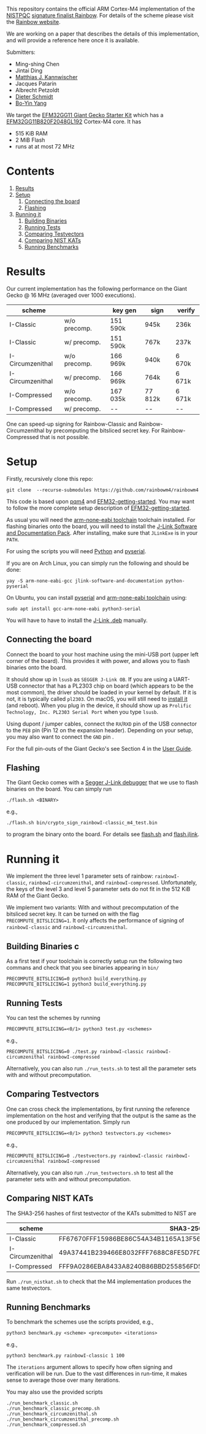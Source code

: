 This repository contains the official ARM Cortex-M4 implementation of the [NISTPQC](https://csrc.nist.gov/Projects/post-quantum-cryptography/round-3-submissions) [signature finalist Rainbow](https://www.pqcrainbow.org/). For details of the scheme please visit the [Rainbow website](https://www.pqcrainbow.org/). 

We are working on a paper that describes the details of this implementation, and will provide a reference here once it is available. 

Submitters: 
- Ming-shing Chen
- Jintai Ding
- [Matthias J. Kannwischer](https://kannwischer.eu)
- Jacques Patarin
- Albrecht Petzoldt
- [Dieter Schmidt](https://homepages.uc.edu/~schmiddr/)
- [Bo-Yin Yang](https://www.iis.sinica.edu.tw/pages/byyang/)

We target the [EFM32GG11 Giant Gecko Starter Kit](https://www.silabs.com/development-tools/mcu/32-bit/efm32gg11-starter-kit) which has a [EFM32GG11B820F2048GL192](https://www.silabs.com/mcu/32-bit/efm32-giant-gecko-gg11/device.efm32gg11b820f2048gl192) Cortex-M4 core.
It has 
- 515 KiB RAM
- 2 MiB Flash
- runs at at most 72 MHz

# Contents
1. [Results](#results)
2. [Setup](#setup)
    1. [Connecting the board](#connecting-the-board)
    2. [Flashing](#flashing)
3. [Running it](#running-it)
    1. [Building Binaries](#building-binaries)
    2. [Running Tests](#running-tests)
    3. [Comparing Testvectors](#comparing-testvectors)
    4. [Comparing NIST KATs](#comparing-nist-kats)
    5. [Running Benchmarks](#running-benchmarks)

# Results 

Our current implementation has the following performance on the Giant Gecko @ 16 MHz (averaged over 1000 executions).

| scheme           |             | key gen  | sign    | verify |
| ---------------  | ----------- | -------- | ------- | ------ |
| I-Classic        | w/o precomp.| 151 590k | 945k    | 236k   |
| I-Classic        | w/ precomp. | 151 590k | 767k    | 237k   |
| I-Circumzenithal | w/o precomp.| 166 969k | 940k    | 6 670k |
| I-Circumzenithal | w/ precomp. | 166 969k | 764k    | 6 671k |
| I-Compressed     | w/o precomp.| 167 035k | 77 812k | 6 671k |
| I-Compressed     | w/ precomp. | --       | --      | --     |

One can speed-up signing for Rainbow-Classic and Rainbow-Circumzenithal by precomputing the bitsliced secret key. For Rainbow-Compressed that is not possible. 


# Setup 
Firstly, recursively clone this repo: 
```
git clone  --recurse-submodules https://github.com/rainbowm4/rainbowm4
```

This code is based upon [pqm4](https://github.com/mupq/pqm4) and [EFM32-getting-started](https://github.com/mkannwischer/EFM32-getting-started). 
You may want to follow the more complete setup description of [EFM32-getting-started](https://github.com/mkannwischer/EFM32-getting-started). 

As usual you will need the [arm-none-eabi toolchain](https://launchpad.net/gcc-arm-embedded) toolchain installed.
For flashing binaries onto the board, you will need to install the [J-Link Software and Documentation Pack](https://www.segger.com/downloads/jlink/). After installing, make sure that `JLinkExe` is in your `PATH`.

For using the scripts you will need [Python](https://www.python.org/download) and [pyserial](https://pypi.org/project/pyserial/).

If you are on Arch Linux, you can simply run the following and should be done:

```
yay -S arm-none-eabi-gcc jlink-software-and-documentation python-pyserial
```

On Ubuntu, you can install [pyserial](https://pypi.org/project/pyserial/) and [arm-none-eabi toolchain](https://launchpad.net/gcc-arm-embedded) using:

```
sudo apt install gcc-arm-none-eabi python3-serial
```
You will have to have to install the [J-Link .deb](https://www.segger.com/downloads/jlink/) manually.


## Connecting the board

Connect the board to your host machine using the mini-USB port (upper left corner of the board).
This provides it with power, and allows you to flash binaries onto the board.

It should show up in `lsusb` as `SEGGER J-Link OB`. 
If you are using a UART-USB connector that has a PL2303 chip on board (which appears to be the most common),
the driver should be loaded in your kernel by default. If it is not, it is typically called `pl2303`.
On macOS, you will still need to [install it](http://www.prolific.com.tw/US/ShowProduct.aspx?p_id=229&pcid=41) (and reboot).
When you plug in the device, it should show up as `Prolific Technology, Inc. PL2303 Serial Port` when you type `lsusb`.

Using dupont / jumper cables, connect the `RX`/`RXD` pin of the USB connector to the `PE8` pin (Pin 12 on the expansion header).
Depending on your setup, you may also want to connect the `GND` pin .

For the full pin-outs of the Giant Gecko's see Section 4 in the [User Guide](https://www.silabs.com/documents/public/user-guides/ug287-stk3701.pdf).

## Flashing

The Giant Gecko comes with a [Segger J-Link debugger](https://www.segger.com/products/debug-probes/j-link/) that we use to flash binaries on the board.
You can simply run

```
./flash.sh <BINARY>
``` 
e.g., 
```
./flash.sh bin/crypto_sign_rainbowI-classic_m4_test.bin
``` 
to program the binary onto the board.
For details see [flash.sh](flash.sh) and [flash.jlink](flash.jlink).


# Running it 

We implement the three level 1 parameter sets of rainbow: `rainbowI-classic`, `rainbowI-circumzenithal`, and `rainbowI-compressed`. 
Unfortunately, the keys of the level 3 and level 5 parameter sets do not fit in the 512 KiB RAM of the Giant Gecko. 

We implement two variants: With and without precomputation of the bitsliced secret key. It can be turned on with the flag `PRECOMPUTE_BITSLICING=1`. 
It only affects the performance of signing of `rainbowI-classic` and `rainbowI-circumzenithal`. 

## Building Binaries c
As a first test if your toolchain is correctly setup run the following two commans and check that you see binaries appearing in `bin/`

```
PRECOMPUTE_BITSLICING=0 python3 build_everything.py
PRECOMPUTE_BITSLICING=1 python3 build_everything.py
```
## Running Tests
You can test the schemes by running
```
PRECOMPUTE_BITSLICING=<0/1> python3 test.py <schemes> 
```
e.g., 
```
PRECOMPUTE_BITSLICING=0 ./test.py rainbowI-classic rainbowI-circumzenithal rainbowI-compressed
```

Alternatively, you can also run `./run_tests.sh` to test all the parameter sets with and without precomputation.

## Comparing Testvectors

One can cross check the implementations, by first running the reference implementation on the host and verifying that the output is the same as the one produced by our implementation. Simply run 
```
PRECOMPUTE_BITSLICING=<0/1> python3 testvectors.py <schemes> 
```
e.g., 
```
PRECOMPUTE_BITSLICING=0 ./testvectors.py rainbowI-classic rainbowI-circumzenithal rainbowI-compressed
```

Alternatively, you can also run `./run_testvectors.sh` to test all the parameter sets with and without precomputation.

## Comparing NIST KATs

The SHA3-256 hashes of first testvector of the KATs submitted to NIST are

| scheme           | SHA3-256                                                         | 
| ---------------  | ---------------------------------------------------------------- | 
| I-Classic        | FF67670FFF15986BE86C54A34B1165A13F56D58E466130E32AB506CC4CEC74F5 |
| I-Circumzenithal | 49A37441B239466E8032FFF7688C8FE5D7FDABEF80007F7E043E18DE8C6AD4D6 |
| I-Compressed     | FFF9A0286EBA8433A8240B86BBD255856FD50927AA35F8E15EF5003134CC231F |

Run `./run_nistkat.sh` to check that the M4 implementation produces the same testvectors. 


## Running Benchmarks 
To benchmark the schemes use the scripts provided, e.g., 
```
python3 benchmark.py <scheme> <precompute> <iterations>
```
e.g., 
```
python3 benchmark.py rainbowI-classic 1 100
```
The `iterations` argument allows to specify how often signing and verification will be run. Due to the vast differences in run-time, it makes sense to average those over many iterations. 

You may also use the provided scripts 
```
./run_benchmark_classic.sh
./run_benchmark_classic_precomp.sh
./run_benchmark_circumzenithal.sh
./run_benchmark_circumzenithal_precomp.sh
./run_benchmark_compressed.sh
```
